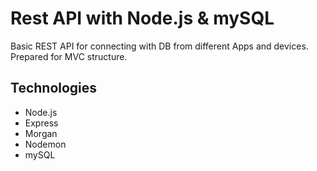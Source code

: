 # Rest API with Node.js & mySQL

Basic REST API for connecting with DB from different Apps and devices.
Prepared for MVC structure.

## Technologies
- Node.js
- Express
- Morgan
- Nodemon
- mySQL
